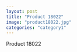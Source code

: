 ```yaml
---
layout: post
title: "Product 18022"
image: "product18022.jpg"
categories: "category1"
---
```

Product 18022

